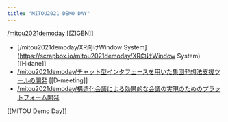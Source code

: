 ```yaml
---
title: "MITOU2021 DEMO DAY"
---
```


[/mitou2021demoday](https://scrapbox.io/mitou2021demoday)
[[ZIGEN]]
- [/mitou2021demoday/XR向けWindow System](https://scrapbox.io/mitou2021demoday/XR向けWindow System)
[[Hidane]]
- [/mitou2021demoday/チャット型インタフェースを用いた集団発想法支援ツールの開発](https://scrapbox.io/mitou2021demoday/チャット型インタフェースを用いた集団発想法支援ツールの開発)
[[D-meeting]]
- [/mitou2021demoday/構造化会議による効果的な会議の実現のためのプラットフォーム開発](https://scrapbox.io/mitou2021demoday/構造化会議による効果的な会議の実現のためのプラットフォーム開発)


[[MITOU Demo Day]]
